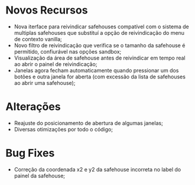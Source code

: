 # Novos Recursos
- Nova iterface para reivindicar safehouses compatível com o sistema de multiplas safehouses que substituí a opção de reivindicação do menu de contexto vanilla;
- Novo filtro de reivindicação que verifica se o tamanho da safehouse é permitido, confiurável nas opções sandbox;
- Visualização da área de safehouse antes de reivindicar em tempo real ao abrir o painel de reivindicação;
- Janelas agora fecham automaticamente quando pressionar um dos botões e outra janela for aberta (com excessão da lista de safehouses ao abrir uma safehouse);

# Alterações
- Reajuste do posicionamento de abertura de algumas janelas;
- Diversas otimizações por todo o código;

# Bug Fixes
- Correção da coordenada x2 e y2 da safehouse incorreta no label do painel da safehouse;